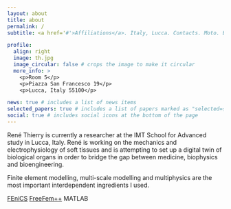 ```yaml
---
layout: about
title: about
permalink: /
subtitle: <a href='#'>Affiliations</a>. Italy, Lucca. Contacts. Moto. Etc.

profile:
  align: right
  image: th.jpg
  image_circular: false # crops the image to make it circular
  more_info: >
    <p>Room 5</p>
    <p>Piazza San Francesco 19</p>
    <p>Lucca, Italy 55100</p>

news: true # includes a list of news items
selected_papers: true # includes a list of papers marked as "selected={true}"
social: true # includes social icons at the bottom of the page
---
```


René Thierry is currently a researcher at the IMT School for Advanced study in Lucca, Italy. René is working on the mechanics and electrophysiology of soft tissues and is attempting to set up a digital twin of biological organs in order to bridge the gap between medicine, biophysics and bioengineering. 

Finite element modelling, multi-scale modelling and multiphysics are the most important interdependent ingredients I used.

[FEniCS](https://fenicsproject.org/) [FreeFem++](https://fenicsproject.org/) MATLAB



